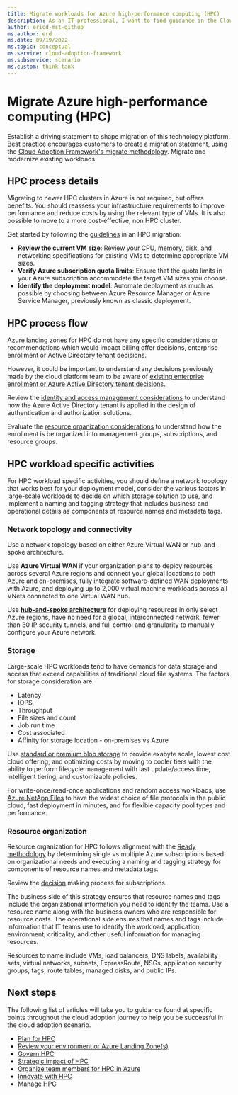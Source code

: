 ```yaml
---
title: Migrate workloads for Azure high-performance computing (HPC)
description: As an IT professional, I want to find guidance in the Cloud Adoption Framework covering migration for using Azure High-performance computing (HPC) as part of my IT strategy.
author: ericd-mst-github
ms.author: erd
ms.date: 09/19/2022
ms.topic: conceptual
ms.service: cloud-adoption-framework
ms.subservice: scenario
ms.custom: think-tank
---
```


# Migrate Azure high-performance computing (HPC)

Establish a driving statement to shape migration of this technology platform. Best practice encourages customers to create a migration statement, using the [Cloud Adoption Framework's migrate methodology](../../migrate/index.md). Migrate and modernize existing workloads.

## HPC process details

Migrating to newer HPC clusters in Azure is not required, but offers benefits. You should reassess your infrastructure requirements to improve performance and reduce costs by using the relevant type of VMs. It is also possible to move to a more cost-effective, non HPC cluster.

Get started by following the [guidelines](https://azure.microsoft.com/resources/hpc-migration-guide/) in an HPC migration:
- **Review the current VM size**: Review your CPU, memory, disk, and networking specifications for existing VMs to determine appropriate VM sizes.
- **Verify Azure subscription quota limits**: Ensure that the quota limits in your Azure subscription accommodate the target VM sizes you choose.
- **Identify the deployment model**: Automate deployment as much as possible by choosing between Azure Resource Manager or Azure Service Manager, previously known as classic deployment.

## HPC process flow

Azure landing zones for HPC do not have any specific considerations or recommendations which would impact billing offer decisions, enterprise enrollment or Active Directory tenant decisions.

However, it could be important to understand any decisions previously made by the cloud platform team to be aware of [existing enterprise enrollment or Azure Active Directory tenant decisions.](../../ready/landing-zone/design-area/azure-billing-ad-tenant.md)

Review the [identity and access management considerations](../../scenarios/sap/eslz-identity-and-access-management.md) to understand how the Azure Active Directory tenant is applied in the design of authentication and authorization solutions.

Evaluate the [resource organization considerations](../../scenarios/sap/eslz-resource-organization.md) to understand how the enrollment is be organized into management groups, subscriptions, and resource groups.

## HPC workload specific activities

For HPC workload specific activities, you should define a network topology that works best for your deployment model, consider the various factors in large-scale workloads to decide on which storage solution to use, and implement a naming and tagging strategy that includes business and operational details as components of resource names and metadata tags.

### Network topology and connectivity
Use a network topology based on either Azure Virtual WAN or hub-and-spoke architecture.

Use **Azure Virtual WAN** if your organization plans to deploy resources across several Azure regions and connect your global locations to both Azure and on-premises, fully integrate software-defined WAN deployments with Azure, and deploying up to 2,000 virtual machine workloads across all VNets connected to one Virtual WAN hub.

Use **[hub-and-spoke architecture](https://docs.microsoft.com/azure/architecture/reference-architectures/hybrid-networking/hub-spoke?tabs=cli)** for deploying resources in only select Azure regions, have no need for a global, interconnected network, fewer than 30 IP security tunnels, and full control and granularity to manually configure your Azure network.

### Storage
Large-scale HPC workloads tend to have demands for data storage and access that exceed capabilities of traditional cloud file systems. The factors for storage consideration are:
- Latency
- IOPS,
- Throughput
- File sizes and count
- Job run time
- Cost associated
- Affinity for storage location - on-premises vs Azure

Use [standard or premium blob storage](../../../../azure-docs-pr/articles/storage/blobs/storage-blobs-introduction.md) to provide exabyte scale, lowest cost cloud offering, and optimizing costs by moving to cooler tiers with the ability to perform lifecycle management with last update/access time, intelligent tiering, and customizable policies.

For write-once/read-once applications and random access workloads, use [Azure NetApp Files](https://docs.microsoft.com/azure/azure-netapp-files/) to have the widest choice of file protocols in the public cloud, fast deployment in minutes, and for flexible capacity pool types and performance.


### Resource organization

Resource organization for HPC follows alignment with the [Ready methodology](../../ready/index.md#prepare-for-cloud-adoption) by determining single vs multiple Azure subscriptions based on organizational needs and executing a naming and tagging strategy for components of resource names and metadata tags.

Review the [decision](../../decision-guides/subscriptions/index.md) making process for subscriptions.

The business side of this strategy ensures that resource names and tags include the organizational information you need to identify the teams. Use a resource name along with the business owners who are responsible for resource costs. The operational side ensures that names and tags include information that IT teams use to identify the workload, application, environment, criticality, and other useful information for managing resources.

Resources to name include VMs, load balancers, DNS labels, availability sets, virtual networks, subnets, ExpressRoute, NSGs, application security groups, tags, route tables, managed disks, and public IPs.

## Next steps

The following list of articles will take you to guidance found at specific points throughout the cloud adoption journey to help you be successful in the cloud adoption scenario.

- [Plan for HPC](./plan.md)
- [Review your environment or Azure Landing Zone(s)](./ready.md)
- [Govern HPC](./govern.md)
- [Strategic impact of HPC](./secure.md)
- [Organize team members for HPC in Azure](./organize.md)
- [Innovate with HPC](./innovate.md)
- [Manage HPC](./manage.md)